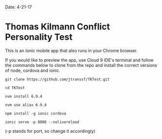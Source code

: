 Date: 4-21-17

# Thomas Kilmann Conflict Personality Test

This is an Ionic mobile app that also runs in your Chrome browser.  


If you would like to preview the app, use Cloud 9 IDE's terminal and 
follow the commands below to clone from the repo and install the correct 
versions of node, cordova and ionic.  

`git clone https://github.com/jtranssf/TKTest.git`

`cd TKTest`

`nvm install 6.9.4`

`nvm use alias 6.9.4`

`npm install -g ionic cordova`

`ionic serve -p 8080 --nolivereload`

(-p stands for port, so change it accordingly)